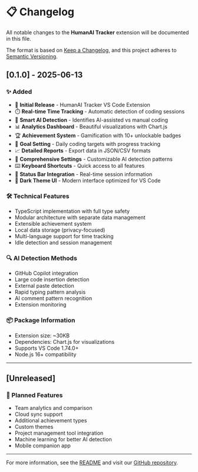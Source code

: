 # 📋 Changelog

All notable changes to the **HumanAI Tracker** extension will be documented in this file.

The format is based on [Keep a Changelog](https://keepachangelog.com/en/1.0.0/),
and this project adheres to [Semantic Versioning](https://semver.org/spec/v2.0.0.html).

## [0.1.0] - 2025-06-13

### ✨ Added
- 🎉 **Initial Release** - HumanAI Tracker VS Code Extension
- ⏱️ **Real-time Time Tracking** - Automatic detection of coding sessions
- 🤖 **Smart AI Detection** - Identifies AI-assisted vs manual coding
- 📊 **Analytics Dashboard** - Beautiful visualizations with Chart.js
- 🏆 **Achievement System** - Gamification with 10+ unlockable badges
- 🎯 **Goal Setting** - Daily coding targets with progress tracking
- 📈 **Detailed Reports** - Export data in JSON/CSV formats
- 🔧 **Comprehensive Settings** - Customizable AI detection patterns
- ⌨️ **Keyboard Shortcuts** - Quick access to all features
- 📱 **Status Bar Integration** - Real-time session information
- 🎨 **Dark Theme UI** - Modern interface optimized for VS Code

### 🛠️ Technical Features
- TypeScript implementation with full type safety
- Modular architecture with separate data management
- Extensible achievement system
- Local data storage (privacy-focused)
- Multi-language support for time tracking
- Idle detection and session management

### 🔍 AI Detection Methods
- GitHub Copilot integration
- Large code insertion detection
- External paste detection
- Rapid typing pattern analysis
- AI comment pattern recognition
- Extension monitoring

### 📦 Package Information
- Extension size: ~30KB
- Dependencies: Chart.js for visualizations
- Supports VS Code 1.74.0+
- Node.js 16+ compatibility

---

## [Unreleased]

### 🔄 Planned Features
- Team analytics and comparison
- Cloud sync support
- Additional achievement types
- Custom themes
- Project management tool integration
- Machine learning for better AI detection
- Mobile companion app

---

For more information, see the [README](README.md) and visit our [GitHub repository](https://github.com/your-username/humanai-tracker).